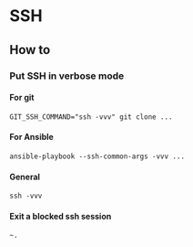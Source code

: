 # SSH

## How to

### Put SSH in verbose mode

#### For git

```
GIT_SSH_COMMAND="ssh -vvv" git clone ...
```

#### For Ansible

```
ansible-playbook --ssh-common-args -vvv ...
```

#### General

```
ssh -vvv
```

#### Exit a blocked ssh session

```
~.
```
